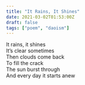 ```yaml
---
title: "It Rains, It Shines"
date: 2021-03-02T01:53:00Z
draft: false
tags: ["poem", "daoism"]
---
```


It rains, it shines  
It’s clear sometimes  
Then clouds come back  
To fill the crack  
The sun burst through  
And every day it starts anew